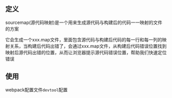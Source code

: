 ## 定义
sourcemap(源代码映射)是一个用来生成源代码与构建后的代码一一映射的文件的方案

它会生成一个xxx.map文件，里面包含源代码与构建后代码的每一行和每一列的映射关系，当构建后代码出错了，会通过xxx.map文件，从构建后代码错误位置找到映射后源代码出错的位置，从而让浏览器提示源代码错误位置，帮助我们快速定位错误
## 使用
webpack配置文件`devtool`配置
